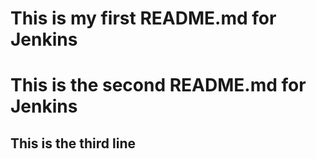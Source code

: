 # This is my first README.md for Jenkins
# This is the second README.md for Jenkins
## This is the third line
